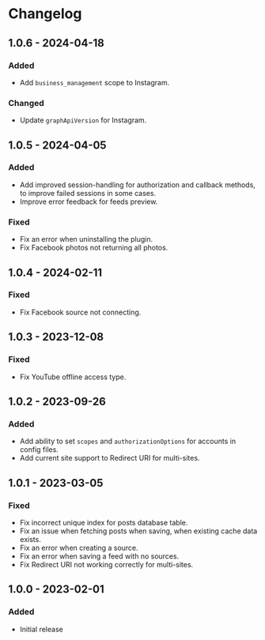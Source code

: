 # Changelog

## 1.0.6 - 2024-04-18

### Added
- Add `business_management` scope to Instagram.

### Changed
- Update `graphApiVersion` for Instagram.

## 1.0.5 - 2024-04-05

### Added
- Add improved session-handling for authorization and callback methods, to improve failed sessions in some cases.
- Improve error feedback for feeds preview.

### Fixed
- Fix an error when uninstalling the plugin.
- Fix Facebook photos not returning all photos.

## 1.0.4 - 2024-02-11

### Fixed
- Fix Facebook source not connecting.

## 1.0.3 - 2023-12-08

### Fixed
- Fix YouTube offline access type.

## 1.0.2 - 2023-09-26

### Added
- Add ability to set `scopes` and `authorizationOptions` for accounts in config files.
- Add current site support to Redirect URI for multi-sites.

## 1.0.1 - 2023-03-05

### Fixed
- Fix incorrect unique index for posts database table.
- Fix an issue when fetching posts when saving, when existing cache data exists.
- Fix an error when creating a source.
- Fix an error when saving a feed with no sources.
- Fix Redirect URI not working correctly for multi-sites.

## 1.0.0 - 2023-02-01

### Added
- Initial release
